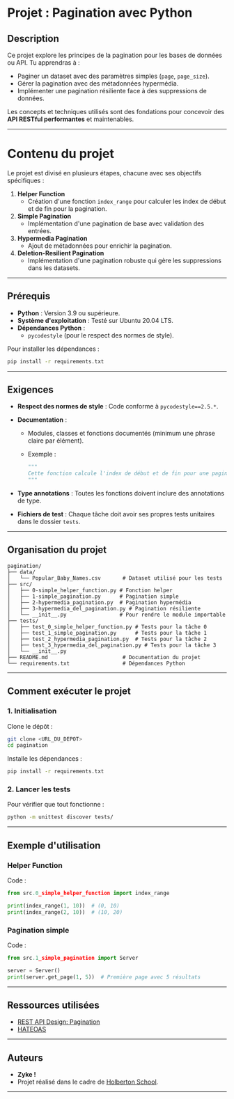 # **Projet : Pagination avec Python**

## **Description**
Ce projet explore les principes de la pagination pour les bases de données ou API. Tu apprendras à :
- Paginer un dataset avec des paramètres simples (`page`, `page_size`).
- Gérer la pagination avec des métadonnées hypermédia.
- Implémenter une pagination résiliente face à des suppressions de données.

Les concepts et techniques utilisés sont des fondations pour concevoir des **API RESTful performantes** et maintenables.

---

# **Contenu du projet**

Le projet est divisé en plusieurs étapes, chacune avec ses objectifs spécifiques :

1. **Helper Function**
   - Création d'une fonction `index_range` pour calculer les index de début et de fin pour la pagination.
2. **Simple Pagination**
   - Implémentation d'une pagination de base avec validation des entrées.
3. **Hypermedia Pagination**
   - Ajout de métadonnées pour enrichir la pagination.
4. **Deletion-Resilient Pagination**
   - Implémentation d'une pagination robuste qui gère les suppressions dans les datasets.

---

## **Prérequis**

- **Python** : Version 3.9 ou supérieure.
- **Système d'exploitation** : Testé sur Ubuntu 20.04 LTS.
- **Dépendances Python** :
  - `pycodestyle` (pour le respect des normes de style).
  
Pour installer les dépendances :

```bash
pip install -r requirements.txt
```

---

## **Exigences**

- **Respect des normes de style** : Code conforme à `pycodestyle==2.5.*`.
- **Documentation** :
  - Modules, classes et fonctions documentés (minimum une phrase claire par élément).
  - Exemple :

    ```python
    """
    Cette fonction calcule l'index de début et de fin pour une pagination.
    """
    ```

- **Type annotations** : Toutes les fonctions doivent inclure des annotations de type.
- **Fichiers de test** : Chaque tâche doit avoir ses propres tests unitaires dans le dossier `tests`.

---

## **Organisation du projet**

```mark
pagination/
├── data/
│   └── Popular_Baby_Names.csv       # Dataset utilisé pour les tests
├── src/
│   ├── 0-simple_helper_function.py # Fonction helper
│   ├── 1-simple_pagination.py      # Pagination simple
│   ├── 2-hypermedia_pagination.py  # Pagination hypermédia
│   ├── 3-hypermedia_del_pagination.py # Pagination résiliente
│   └── __init__.py                 # Pour rendre le module importable
├── tests/
│   ├── test_0_simple_helper_function.py # Tests pour la tâche 0
│   ├── test_1_simple_pagination.py      # Tests pour la tâche 1
│   ├── test_2_hypermedia_pagination.py  # Tests pour la tâche 2
│   ├── test_3_hypermedia_del_pagination.py # Tests pour la tâche 3
│   └── __init__.py
├── README.md                        # Documentation du projet
└── requirements.txt                 # Dépendances Python
```

---

## **Comment exécuter le projet**

### 1. **Initialisation**

Clone le dépôt :

```bash
git clone <URL_DU_DEPOT>
cd pagination
```

Installe les dépendances :

```bash
pip install -r requirements.txt
```

### 2. **Lancer les tests**

Pour vérifier que tout fonctionne :

```bash
python -m unittest discover tests/
```

---

## **Exemple d'utilisation**

### **Helper Function**

Code :

```python
from src.0_simple_helper_function import index_range

print(index_range(1, 10))  # (0, 10)
print(index_range(2, 10))  # (10, 20)
```

### **Pagination simple**

Code :

```python
from src.1_simple_pagination import Server

server = Server()
print(server.get_page(1, 5))  # Première page avec 5 résultats
```

---

## **Ressources utilisées**

- [REST API Design: Pagination](https://www.moesif.com/blog/technical/api-design/REST-API-Design-Filtering-Sorting-and-Pagination/#pagination)
- [HATEOAS](https://en.wikipedia.org/wiki/HATEOAS)

---

## **Auteurs**

- **Zyke !**
- Projet réalisé dans le cadre de [Holberton School](https://www.holbertonschool.com).

---
